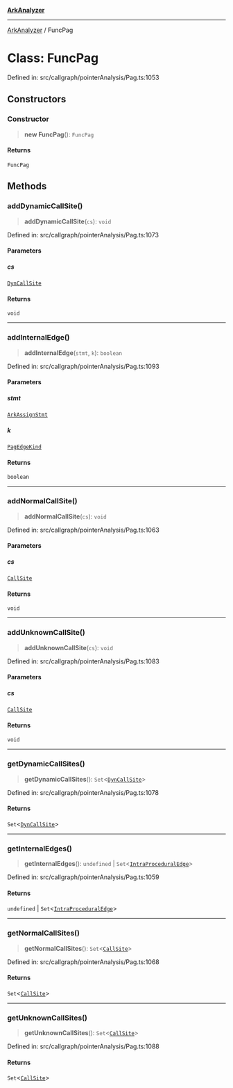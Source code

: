 [**ArkAnalyzer**](../README.md)

***

[ArkAnalyzer](../globals.md) / FuncPag

# Class: FuncPag

Defined in: src/callgraph/pointerAnalysis/Pag.ts:1053

## Constructors

### Constructor

> **new FuncPag**(): `FuncPag`

#### Returns

`FuncPag`

## Methods

### addDynamicCallSite()

> **addDynamicCallSite**(`cs`): `void`

Defined in: src/callgraph/pointerAnalysis/Pag.ts:1073

#### Parameters

##### cs

[`DynCallSite`](DynCallSite.md)

#### Returns

`void`

***

### addInternalEdge()

> **addInternalEdge**(`stmt`, `k`): `boolean`

Defined in: src/callgraph/pointerAnalysis/Pag.ts:1093

#### Parameters

##### stmt

[`ArkAssignStmt`](ArkAssignStmt.md)

##### k

[`PagEdgeKind`](../enumerations/PagEdgeKind.md)

#### Returns

`boolean`

***

### addNormalCallSite()

> **addNormalCallSite**(`cs`): `void`

Defined in: src/callgraph/pointerAnalysis/Pag.ts:1063

#### Parameters

##### cs

[`CallSite`](CallSite.md)

#### Returns

`void`

***

### addUnknownCallSite()

> **addUnknownCallSite**(`cs`): `void`

Defined in: src/callgraph/pointerAnalysis/Pag.ts:1083

#### Parameters

##### cs

[`CallSite`](CallSite.md)

#### Returns

`void`

***

### getDynamicCallSites()

> **getDynamicCallSites**(): `Set`\<[`DynCallSite`](DynCallSite.md)\>

Defined in: src/callgraph/pointerAnalysis/Pag.ts:1078

#### Returns

`Set`\<[`DynCallSite`](DynCallSite.md)\>

***

### getInternalEdges()

> **getInternalEdges**(): `undefined` \| `Set`\<[`IntraProceduralEdge`](../type-aliases/IntraProceduralEdge.md)\>

Defined in: src/callgraph/pointerAnalysis/Pag.ts:1059

#### Returns

`undefined` \| `Set`\<[`IntraProceduralEdge`](../type-aliases/IntraProceduralEdge.md)\>

***

### getNormalCallSites()

> **getNormalCallSites**(): `Set`\<[`CallSite`](CallSite.md)\>

Defined in: src/callgraph/pointerAnalysis/Pag.ts:1068

#### Returns

`Set`\<[`CallSite`](CallSite.md)\>

***

### getUnknownCallSites()

> **getUnknownCallSites**(): `Set`\<[`CallSite`](CallSite.md)\>

Defined in: src/callgraph/pointerAnalysis/Pag.ts:1088

#### Returns

`Set`\<[`CallSite`](CallSite.md)\>

